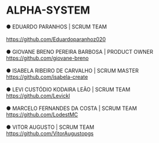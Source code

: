 # ALPHA-SYSTEM

● EDUARDO PARANHOS | SCRUM TEAM <br>	
https://github.com/Eduardoparanhoz020 <br> <br>
● GIOVANE BRENO PEREIRA BARBOSA | PRODUCT OWNER  <br>
https://github.com/giovane-breno <br> <br>
● ISABELA RIBEIRO DE CARVALHO | SCRUM MASTER <br>
https://github.com/isabela-create <br> <br>
● LEVI CUSTÓDIO KODAIRA LEÃO | SCRUM TEAM <br>
https://github.com/Levickl<br> <br>
● MARCELO FERNANDES DA COSTA | SCRUM TEAM <br>
https://github.com/LodestMC<br> <br>
● VITOR AUGUSTO | SCRUM TEAM <br>
https://github.com/VitorAugustopgs<br> <br>
